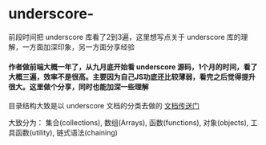 # underscore-
前段时间把 underscore 库看了2到3遍，这里想写点关于 underscore 库的理解，一方面加深印象，另一方面分享经验

#### 作者做前端大概一年了，从九月底开始看 underscore 源码，1个月的时间，看了大概三遍，效率不是很高。主要因为自己JS功底还比较薄弱，看完之后觉得提升很大。这里做个分享，同时也能加深一些理解

目录结构大致是以 underscore 文档的分类去做的 [文档传送门](http://www.bootcss.com/p/underscore/)

大致分为： 集合(collections), 数组(Arrays), 函数(functions), 对象(objects), 工具函数(utility), 链式语法(chaining)



